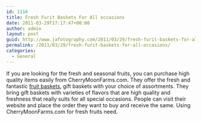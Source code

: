 ```yaml
---
id: 1116
title: Fresh Furit Baskets For All occasions
date: 2011-03-29T17:17:47+00:00
author: admin
layout: post
guid: http://www.jafotography.com/2011/03/29/fresh-furit-baskets-for-all-occasions/
permalink: /2011/03/29/fresh-furit-baskets-for-all-occasions/
categories:
  - General
---
```

If you are looking for the fresh and seasonal fruits, you can purchase high quality items easily from CherryMoonFarms.com. They offer the fresh and fantastic [fruit baskets](http://www.cherrymoonfarms.com/fruitbaskets-cfb), gift baskets with your choice of assortments. They bring gift baskets with varieties of flavors that are high quality and freshness that really suits for all special occasions. People can visit their website and place the order they want to buy and receive the same. Using CherryMoonFarms.com for fresh fruits need.